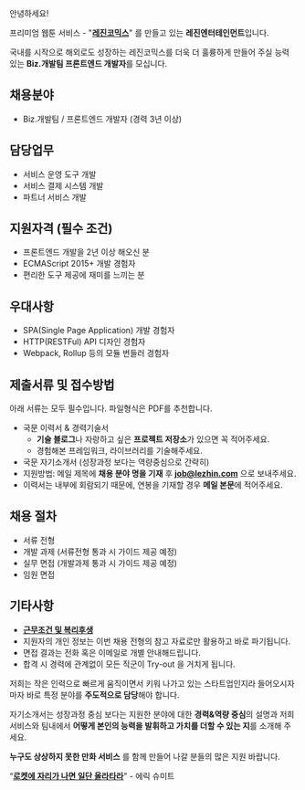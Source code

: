 ﻿안녕하세요!

프리미엄 웹툰 서비스 - "**[레진코믹스](http://www.lezhin.com)**" 를 만들고 있는 **레진엔터테인먼트**입니다.

국내를 시작으로 해외로도 성장하는 레진코믹스를 더욱 더 훌륭하게 만들어 주실 능력 있는 **Biz.개발팀 프론트엔드 개발자**를 모십니다.



## 채용분야

- Biz.개발팀 / 프론트엔드 개발자 (경력 3년 이상)


## 담당업무

- 서비스 운영 도구 개발
- 서비스 결제 시스템 개발
- 파트너 서비스 개발


##  지원자격 (필수 조건)

- 프론트엔드 개발을 2년 이상 해오신 분
- ECMAScript 2015+ 개발 경험자  
- 편리한 도구 제공에 재미를 느끼는 분


## 우대사항

- SPA(Single Page Application) 개발 경험자
- HTTP(RESTFul) API 디자인 경험자
- Webpack, Rollup 등의 모듈 번들러 경험자


## 제출서류 및 접수방법

아래 서류는 모두 필수입니다. 파일형식은 PDF를 추천합니다.

- 국문 이력서 & 경력기술서 
  - **기술 블로그**나 자랑하고 싶은 **프로젝트 저장소**가 있으면 꼭 적어주세요.
  - 경험해본 프레임워크, 라이브러리를 기술해주세요.
- 국문 자기소개서 (성장과정 보다는 역량중심으로 간략히)
- 지원방법: 메일 제목에 **채용 분야 명을 기재** 후 **job@lezhin.com** 으로 보내주세요.
- 이력서는 내부에 회람되기 때문에, 연봉을 기재할 경우 **메일 본문**에 적어주세요.


## 채용 절차

- 서류 전형
- 개발 과제 (서류전형 통과 시 가이드 제공 예정)
- 실무 면접 (개발과제 통과 시 가이드 제공 예정)
- 임원 면접 


## 기타사항 
- [**근무조건 및 복리후생**](https://github.com/lezhin/apply/blob/master/README.md)
- 지원자의 개인 정보는 이번 채용 전형의 참고 자료로만 활용하고 바로 파기됩니다.
- 면접 결과는 전화 혹은 이메일로 개별 안내해드립니다.
- 합격 시 경력에 관계없이 모든 직군이 Try-out 을 거치게 됩니다. 


저희는 작은 인력으로 빠르게 움직이면서 키워 나가고 있는 스타트업인지라 들어오시자마자 바로 특정 분야를 **주도적으로 담당**해야 합니다. 

자기소개서는 성장과정 중심 보다는 지원한 분야에 대한 **경력&역량 중심**의 설명과 저희 서비스와 팀내에서 **어떻게 본인의 능력을 발휘하고 가치를 더할 수 있는 지**를 소개해 주세요.

**누구도 상상하지 못한 만화 서비스** 를 함께 만들어 나갈 분들의 많은 지원 바랍니다.


“[**로켓에 자리가 나면 일단 올라타라**](http://estima.wordpress.com/2012/05/28/sheryl/)" - 에릭 슈미트